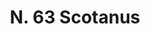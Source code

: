 ---
title: "N. 63 Scotanus"
permalink: "/edition/plant063/"
plant-name: "N. 63"
plant-number: "063"
plant-xml: "/assets/xml/plant063.xml"
plant-img1: "/assets/img/plant063_verso.jpg"
plant-img2: "/assets/img/plant063.jpg"
plant-title: "N. 63 Scotanus"
plant-wfo-link: ""
plant-kew-link: ""
plant-taxon-content: "Rhus Cotinus L."
layout: single-xml
---